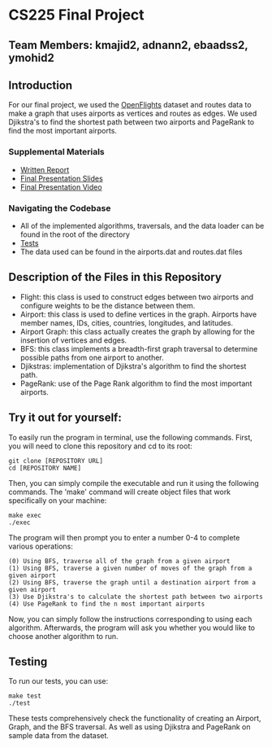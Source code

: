 # CS225 Final Project

## Team Members: kmajid2, adnann2, ebaadss2, ymohid2

## Introduction
For our final project, we used the [OpenFlights](https://openflights.org/data.html) dataset and routes data to make a graph that uses airports as vertices and routes as edges. We used Djikstra's to find the shortest path between two airports and PageRank to find the most important airports. 
### Supplemental Materials
* [Written Report](https://github-dev.cs.illinois.edu/cs225-sp22/adnann2-kmajid2-ebaadss2-ymohid2/blob/main/results.md)
* [Final Presentation Slides](https://github-dev.cs.illinois.edu/cs225-sp22/adnann2-kmajid2-ebaadss2-ymohid2/blob/main/presentation.pdf)
* [Final Presentation Video](https://drive.google.com/drive/folders/1hbNmRiDEHXUxzFHZvPjqraUjcEBjbdRp?usp=sharing)
### Navigating the Codebase
* All of the implemented algorithms, traversals, and the data loader can be found in the root of the directory
* [Tests](https://github-dev.cs.illinois.edu/cs225-sp22/adnann2-kmajid2-ebaadss2-ymohid2/tree/main/tests)
* The data used can be found in the airports.dat and routes.dat files

## Description of the Files in this Repository
* Flight: this class is used to construct edges between two airports and configure weights to be the distance between them. 
* Airport: this class is used to define vertices in the graph. Airports have member names, IDs, cities, countries, longitudes, and latitudes. 
* Airport Graph: this class actually creates the graph by allowing for the insertion of vertices and edges. 
* BFS: this class implements a breadth-first graph traversal to determine possible paths from one airport to another. 
* Djikstras: implementation of Djikstra's algorithm to find the shortest path. 
* PageRank: use of the Page Rank algorithm to find the most important airports.

## Try it out for yourself: 
To easily run the program in terminal, use the following commands.
First, you will need to clone this repository and cd to its root: 

```
git clone [REPOSITORY URL]
cd [REPOSITORY NAME]
```
Then, you can simply compile the executable and run it using the following commands. The 'make' command will create object files that work specifically on your machine: 

```
make exec
./exec 
```

The program will then prompt you to enter a number 0-4 to complete various operations: 

```
(0) Using BFS, traverse all of the graph from a given airport 
(1) Using BFS, traverse a given number of moves of the graph from a given airport
(2) Using BFS, traverse the graph until a destination airport from a given airport
(3) Use Djikstra's to calculate the shortest path between two airports
(4) Use PageRank to find the n most important airports
```
Now, you can simply follow the instructions corresponding to using each algorithm. Afterwards, the program will ask you whether you would like to choose another algorithm to run.

## Testing 
To run our tests, you can use: 

```
make test 
./test
```

These tests comprehensively check the functionality of creating an Airport, Graph, and the BFS traversal. As well as using Djikstra and PageRank on sample data from the dataset. 

